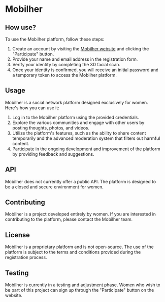 # Mobilher

[website]:https://gabriersdev.github.io/mobilher

## How use?

To use the Mobilher platform, follow these steps:

1. Create an account by visiting the [Mobilher website][website] and clicking the "Participate" button.
2. Provide your name and email address in the registration form.
3. Verify your identity by completing the 3D facial scan.
4. Once your identity is confirmed, you will receive an initial password and a temporary token to access the Mobilher platform.

## Usage

Mobilher is a social network platform designed exclusively for women. Here's how you can use it:

1. Log in to the Mobilher platform using the provided credentials.
2. Explore the various communities and engage with other users by posting thoughts, photos, and videos.
3. Utilize the platform's features, such as the ability to share content temporarily and the advanced moderation system that filters out harmful content.
4. Participate in the ongoing development and improvement of the platform by providing feedback and suggestions.

## API

Mobilher does not currently offer a public API. The platform is designed to be a closed and secure environment for women.

## Contributing

Mobilher is a project developed entirely by women. If you are interested in contributing to the platform, please contact the Mobilher team.

## License

Mobilher is a proprietary platform and is not open-source. The use of the platform is subject to the terms and conditions provided during the registration process.

## Testing

Mobilher is currently in a testing and adjustment phase. Women who wish to be part of this project can sign up through the "Participate" button on the website.